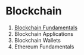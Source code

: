 # Blockchain

1. [Blockchain Fundamentals](https://github.com/sauravchaudharysc/BlockChain/tree/main/1.%20Blockchain%20Fundamentals)
2. Blockchain Applications
3. Blockchain Wallets
4. Ethereum Fundamentals

